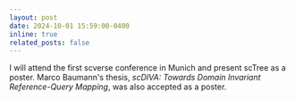 ```yaml
---
layout: post
date: 2024-10-01 15:59:00-0400
inline: true
related_posts: false
---
```


I will attend the first scverse conference in Munich and present scTree as a poster. Marco Baumann's thesis, _scDIVA: Towards Domain Invariant Reference-Query Mapping_, was also accepted as a poster.
